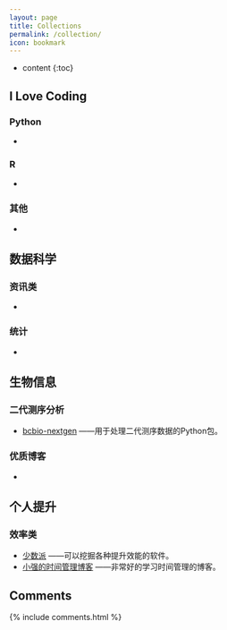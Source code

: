 ```yaml
---
layout: page
title: Collections
permalink: /collection/
icon: bookmark
---
```


* content
{:toc}

## I Love Coding

### Python
* []()

### R
* []()

### 其他
* []()

## 数据科学

### 资讯类
* []()

### 统计
* []()

## 生物信息

### 二代测序分析
* [bcbio-nextgen](http://bcbio-nextgen.readthedocs.io/en/latest/index.html) ——用于处理二代测序数据的Python包。

### 优质博客
* []()

## 个人提升

### 效率类
* [少数派](http://sspai.com/) ——可以挖掘各种提升效能的软件。
* [小强的时间管理博客](http://www.gtdlife.com/) ——非常好的学习时间管理的博客。





## Comments

{% include comments.html %}
